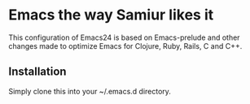 # Emacs the way Samiur likes it

This configuration of Emacs24 is based on Emacs-prelude and other
changes made to optimize Emacs for Clojure, Ruby, Rails, C and C++.

## Installation

Simply clone this into your ~/.emacs.d directory.
